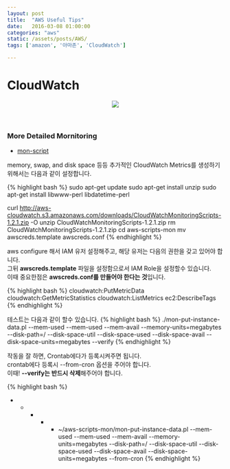 ```yaml
---
layout: post
title:  "AWS Useful Tips"
date:   2016-03-08 01:00:00
categories: "aws"
static: /assets/posts/AWS/
tags: ['amazon', '아마존', 'CloudWatch']

---
```



# CloudWatch

<header>
<img src="{{ page.static }}cloudwatch.png" class="img-responsive img-rounded img-fluid">
</header>

### More Detailed Mornitoring

* [mon-script][mon-script]

memory, swap, and disk space 등등 추가적인 CloudWatch Metrics를 생성하기 위해서는 다음과 같이 설정합니다.

{% highlight bash %}
sudo apt-get update
sudo apt-get install unzip
sudo apt-get install libwww-perl libdatetime-perl

curl http://aws-cloudwatch.s3.amazonaws.com/downloads/CloudWatchMonitoringScripts-1.2.1.zip -O
unzip CloudWatchMonitoringScripts-1.2.1.zip
rm CloudWatchMonitoringScripts-1.2.1.zip
cd aws-scripts-mon
mv awscreds.template awscreds.conf
{% endhighlight %}

aws configure 해서 IAM 유저 설정해주고, 해당 유저는 다음의 권한을 갖고 있어야 합니다.<br>
그뒤 **awscreds.template** 파일을 설정함으로서 IAM Role을 설정할수 있습니다.<br>
이때 중요한점은 **awscreds.conf를 만들어야 한다는 것**입니다.

{% highlight bash %}
cloudwatch:PutMetricData
cloudwatch:GetMetricStatistics
cloudwatch:ListMetrics
ec2:DescribeTags
{% endhighlight %}

테스트는 다음과 같이 할수 있습니다.
{% highlight bash %}
./mon-put-instance-data.pl --mem-used --mem-used --mem-avail --memory-units=megabytes --disk-path=/ --disk-space-util --disk-space-used --disk-space-avail --disk-space-units=megabytes --verify
{% endhighlight %}

작동을 잘 하면, Crontab에다가 등록시켜주면 됩니다.<br>
crontab에다 등록시 --from-cron 옵션을 주어야 합니다.<br>
이때! **--verify는 반드시 삭제**해주어야 합니다.

{% highlight bash %}
* * * * * ~/aws-scripts-mon/mon-put-instance-data.pl --mem-used --mem-used --mem-avail --memory-units=megabytes --disk-path=/ --disk-space-util --disk-space-used --disk-space-avail --disk-space-units=megabytes --from-cron
{% endhighlight %}


[mon-script]: http://docs.aws.amazon.com/AWSEC2/latest/UserGuide/mon-scripts.html
